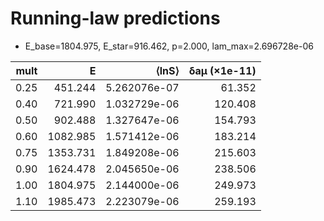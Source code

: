 # Running-law predictions

- E_base=1804.975, E_star=916.462, p=2.000, lam_max=2.696728e-06

| mult | E | ⟨lnS⟩ | δaμ (×1e-11) |
|---:|---:|---:|---:|
| 0.25 |  451.244 |  5.262076e-07 |  61.352 |
| 0.40 |  721.990 |  1.032729e-06 |  120.408 |
| 0.50 |  902.488 |  1.327647e-06 |  154.793 |
| 0.60 | 1082.985 |  1.571412e-06 |  183.214 |
| 0.75 | 1353.731 |  1.849208e-06 |  215.603 |
| 0.90 | 1624.478 |  2.045650e-06 |  238.506 |
| 1.00 | 1804.975 |  2.144000e-06 |  249.973 |
| 1.10 | 1985.473 |  2.223079e-06 |  259.193 |

